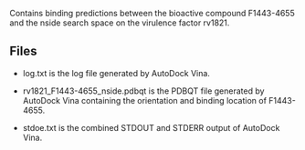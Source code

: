 Contains binding predictions between the bioactive compound F1443-4655 and the nside search space on the virulence factor rv1821.

## Files

- log.txt is the log file generated by AutoDock Vina.

- rv1821_F1443-4655_nside.pdbqt is the PDBQT file generated by AutoDock Vina containing the orientation and binding location of F1443-4655.

- stdoe.txt is the combined STDOUT and STDERR output of AutoDock Vina.

